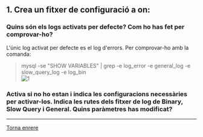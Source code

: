 ## 1. Crea un fitxer de configuració a on:  
### Quins són els logs activats per defecte? Com ho has fet per comprovar-ho?  

L'únic log activat per defecte es el log d'errors.
Per comprovar-ho amb la comanda:  
> mysql -se "SHOW VARIABLES" | grep -e log_error -e general_log -e slow_query_log -e log_bin  
>  ![1]()  


### Activa si no ho estan i indica les configuracions necessàries per activar-los. Indica les rutes dels fitxer de log de Binary, Slow Query i General. Quins paràmetres has modificat?



***
[Torna enrere](https://github.com/Josep88/MP10UF2-A2)

